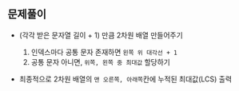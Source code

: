 ## 문제풀이

- (각각 받은 문자열 길이 + 1) 만큼 2차원 배열 만들어주기
  1. 인덱스마다 공통 문자 존재하면 `왼쪽 위 대각선 + 1`
  2. 공통 문자 아니면, `위쪽, 왼쪽 중 최대값` 할당하기 


- 최종적으로 2차원 배열의 `맨 오른쪽, 아래쪽`칸에 누적된 최대값(LCS) 출력 